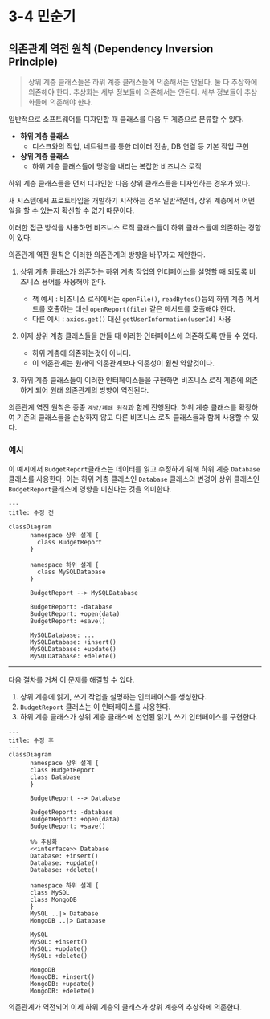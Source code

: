 # 3-4 민순기

## 의존관계 역전 원칙 (Dependency Inversion Principle)

> 상위 계층 클래스들은 하위 계층 클래스들에 의존해서는 안된다.
> 둘 다 추상화에 의존해야 한다.
> 추상화는 세부 정보들에 의존해서는 안된다.
> 세부 정보들이 추상화들에 의존해야 한다.

일반적으로 소프트웨어를 디자인할 때 클래스를 다음 두 계층으로 분류할 수 있다.

- **하위 계층 클래스**
  - 디스크와의 작업, 네트워크를 통한 데이터 전송, DB 연결 등 기본 작업 구현
- **상위 계층 클래스**
  - 하위 계층 클래스들에 명령을 내리는 복잡한 비즈니스 로직

하위 계층 클래스들을 먼저 디자인한 다음 상위 클래스들을 디자인하는 경우가 있다.

새 시스템에서 프로토타입을 개발하기 시작하는 경우 일반적인데, 상위 계층에서 어떤 일을 할 수 있는지 확신할 수 없기 때문이다.

이러한 접근 방식을 사용하면 비즈니스 로직 클래스들이 하위 클래스들에 의존하는 경향이 있다.

의존관계 역전 원칙은 이러한 의존관계의 방향을 바꾸자고 제안한다.

1. 상위 계층 클래스가 의존하는 하위 계층 작업의 인터페이스를 설명할 때 되도록 비즈니스 용어를 사용해야 한다.

   - 책 예시 : 비즈니스 로직에서는 `openFile()`, `readBytes()`등의 하위 계층 메서드를 호출하는 대신 `openReport(file)` 같은 메서드를 호출해야 한다.
   - 다른 예시 : `axios.get()` 대신 `getUserInformation(userId)` 사용

2. 이제 상위 계층 클래스들을 만들 때 이러한 인터페이스에 의존하도록 만들 수 있다.

   - 하위 계층에 의존하는것이 아니다.
   - 이 의존관계는 원래의 의존관계보다 의존성이 훨씬 약할것이다.

3. 하위 계층 클래스들이 이러한 인터페이스들을 구현하면 비즈니스 로직 계층에 의존하게 되어 원래 의존관계의 방향이 역전된다.

의존관계 역전 원칙은 종종 `계방/폐쇄 원칙`과 함께 진행된다.
하위 계층 클래스를 확장하여 기존의 클래스들을 손상하지 않고 다른 비즈니스 로직 클래스들과 함께 사용할 수 있다.

### 예시

이 예시에서 `BudgetReport`클래스는 데이터를 읽고 수정하기 위해 하위 계층 `Database` 클래스를 사용한다.
이는 하위 계층 클래스인 `Database` 클래스의 변경이 상위 클래스인 `BudgetReport`클래스에 영향을 미친다는 것을 의미한다.

```mermaid
---
title: 수정 전
---
classDiagram
      namespace 상위 설계 {
        class BudgetReport
      }

      namespace 하위 설계 {
        class MySQLDatabase
      }

      BudgetReport --> MySQLDatabase

      BudgetReport: -database
      BudgetReport: +open(data)
      BudgetReport: +save()

      MySQLDatabase: ...
      MySQLDatabase: +insert()
      MySQLDatabase: +update()
      MySQLDatabase: +delete()
```

---

다음 절차를 거쳐 이 문제를 해결할 수 있다.

1. 상위 계층에 읽기, 쓰기 작업을 설명하는 인터페이스를 생성한다.
2. `BudgetReport` 클래스는 이 인터페이스를 사용한다.
3. 하위 계층 클래스가 상위 계층 클래스에 선언된 읽기, 쓰기 인터페이스를 구현한다.

```mermaid
---
title: 수정 후
---
classDiagram
      namespace 상위 설계 {
      class BudgetReport
      class Database
      }

      BudgetReport --> Database

      BudgetReport: -database
      BudgetReport: +open(data)
      BudgetReport: +save()

      %% 추상화
      <<interface>> Database
      Database: +insert()
      Database: +update()
      Database: +delete()

      namespace 하위 설계 {
      class MySQL
      class MongoDB
      }
      MySQL ..|> Database
      MongoDB ..|> Database

      MySQL
      MySQL: +insert()
      MySQL: +update()
      MySQL: +delete()

      MongoDB
      MongoDB: +insert()
      MongoDB: +update()
      MongoDB: +delete()
```

의존관계가 역전되어 이제 하위 계층의 클래스가 상위 계층의 추상화에 의존한다.
